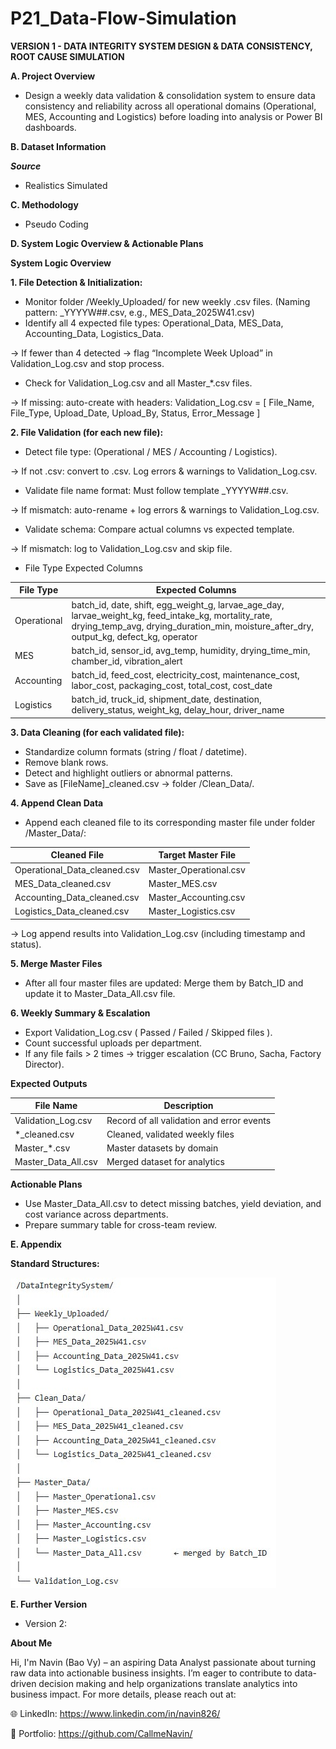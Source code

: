 # P21_Data-Flow-Simulation

**VERSION 1 - DATA INTEGRITY SYSTEM DESIGN & DATA CONSISTENCY, ROOT CAUSE SIMULATION**

**A. Project Overview**

- Design a weekly data validation & consolidation system to ensure data consistency and reliability across all operational domains (Operational, MES, Accounting and Logistics) before loading into analysis or Power BI dashboards.

**B. Dataset Information**

_**Source**_

- Realistics Simulated

**C. Methodology**

- Pseudo Coding

**D. System Logic Overview & Actionable Plans**

**System Logic Overview**

**1. File Detection & Initialization:**
- Monitor folder /Weekly_Uploaded/ for new weekly .csv files.
(Naming pattern: <FileType>_YYYYW##.csv, e.g., MES_Data_2025W41.csv)
- Identify all 4 expected file types: Operational_Data, MES_Data, Accounting_Data, Logistics_Data. 

→ If fewer than 4 detected → flag “Incomplete Week Upload” in Validation_Log.csv and stop process.
- Check for Validation_Log.csv and all Master_*.csv files. 

→ If missing: auto-create with headers: Validation_Log.csv = [ File_Name, File_Type, Upload_Date, Upload_By, Status, Error_Message ]

**2. File Validation (for each new file):**
- Detect file type: (Operational / MES / Accounting / Logistics).

→ If not .csv: convert to .csv. Log errors & warnings to Validation_Log.csv.
- Validate file name format: Must follow template <Type>_YYYYW##.csv.

→ If mismatch: auto-rename + log errors & warnings to Validation_Log.csv.
- Validate schema: Compare actual columns vs expected template.

→ If mismatch: log to Validation_Log.csv and skip file.
- File Type	Expected Columns

| File Type   | Expected Columns                                |
| ----------- | ----------------------------------------------- |
| Operational | batch_id, date, shift, egg_weight_g, larvae_age_day, larvae_weight_kg, feed_intake_kg, mortality_rate, drying_temp_avg, drying_duration_min, moisture_after_dry, output_kg, defect_kg, operator         |
| MES         | batch_id, sensor_id, avg_temp, humidity, drying_time_min, chamber_id, vibration_alert |
| Accounting  | batch_id, feed_cost, electricity_cost, maintenance_cost, labor_cost, packaging_cost, total_cost, cost_date                        |
| Logistics   | batch_id, truck_id, shipment_date, destination, delivery_status, weight_kg, delay_hour, driver_name       |

**3. Data Cleaning (for each validated file):**
- Standardize column formats (string / float / datetime).
- Remove blank rows.
- Detect and highlight outliers or abnormal patterns.
- Save as [FileName]_cleaned.csv → folder /Clean_Data/.

**4. Append Clean Data**
- Append each cleaned file to its corresponding master file under folder /Master_Data/:

| Cleaned File                 | Target Master File     |
| ---------------------------- | ---------------------- |
| Operational_Data_cleaned.csv | Master_Operational.csv |
| MES_Data_cleaned.csv         | Master_MES.csv         |
| Accounting_Data_cleaned.csv  | Master_Accounting.csv  |
| Logistics_Data_cleaned.csv   | Master_Logistics.csv   |

→ Log append results into Validation_Log.csv (including timestamp and status).

**5. Merge Master Files**
- After all four master files are updated: Merge them by Batch_ID and update it to Master_Data_All.csv file.

**6. Weekly Summary & Escalation**
- Export Validation_Log.csv ( Passed / Failed / Skipped files ).
- Count successful uploads per department.
- If any file fails > 2 times → trigger escalation (CC Bruno, Sacha, Factory Director).

**Expected Outputs**

| File Name             | Description                               |
| --------------------- | ----------------------------------------- |
| Validation_Log.csv    | Record of all validation and error events |
| *_cleaned.csv         | Cleaned, validated weekly files           |
| Master_*.csv          | Master datasets by domain                 |
| Master_Data_All.csv   | Merged dataset for analytics              |

**Actionable Plans**
- Use Master_Data_All.csv to detect missing batches, yield deviation, and cost variance across departments.
- Prepare summary table for cross-team review.

**E. Appendix**

**Standard Structures:**

![Structure](https://github.com/CallmeNavin/P21_Data-Flow-Simulation/blob/main/Version%201/Visualization/Structures.jpg)


**E. Further Version**

- Version 2:

**About Me**

Hi, I'm Navin (Bao Vy) – an aspiring Data Analyst passionate about turning raw data into actionable business insights. I’m eager to contribute to data-driven decision making and help organizations translate analytics into business impact. For more details, please reach out at:

🌐 LinkedIn: https://www.linkedin.com/in/navin826/

📂 Portfolio: https://github.com/CallmeNavin/
